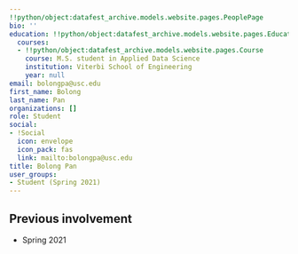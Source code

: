 ```yaml
---
!!python/object:datafest_archive.models.website.pages.PeoplePage
bio: ''
education: !!python/object:datafest_archive.models.website.pages.Education
  courses:
  - !!python/object:datafest_archive.models.website.pages.Course
    course: M.S. student in Applied Data Science
    institution: Viterbi School of Engineering
    year: null
email: bolongpa@usc.edu
first_name: Bolong
last_name: Pan
organizations: []
role: Student
social:
- !Social
  icon: envelope
  icon_pack: fas
  link: mailto:bolongpa@usc.edu
title: Bolong Pan
user_groups:
- Student (Spring 2021)
---
```



## Previous involvement

* Spring 2021


